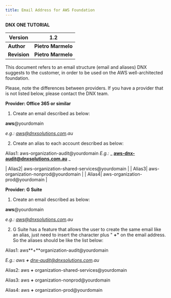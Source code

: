 ```yaml
---
title: Email Address for AWS Foundation
---
```


**DNX ONE TUTORIAL**

| **Version** | **1.2** |
| --- | --- |
| **Author** | **Pietro Marmelo** |
| **Revision** | **Pietro Marmelo** |

This document refers to an email structure (email and aliases) DNX suggests to the customer, in order to be used on the AWS well-architected foundation.

Please, note the differences between providers. If you have a provider that is not listed below, please contact the DNX team.

**Provider: Office 365 or similar**

1. Create an email described as below:

**aws**@yourdomain

_e.g.: aws@dnxsolutions.com.au_

2. Create an alias to each account described as below:

Alias1: aws-organization-audit@yourdomain
_E.g.:_ _ **aws-dnx-audit@dnxsolutions.com.au** _

| Alias2| aws-organization-shared-services@yourdomain  |
| Alias3| aws-organization-nonprod@yourdomain  |
| Alias4| aws-organization-prod@yourdomain |

**Provider: G Suite**

1. Create an email described as below:

**aws**@yourdomain

_e.g.: aws@dnxsolutions.com.au_

2. G Suite has a feature that allows the user to create the same email like an alias, just need to insert the character plus &quot; **+&quot;** on the email address. So the aliases should be like the list below:

Alias1: aws**+**organization-audit@yourdomain

_E.g.: aws __**+**__ dnx-audit@dnxsolutions.com.au_

Alias2: aws **+** organization-shared-services@yourdomain

Alias3: aws **+** organization-nonprod@yourdomain

Alias4: aws **+** organization-prod@yourdomain

